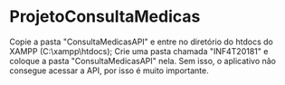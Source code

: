 # ProjetoConsultaMedicas
Copie a pasta "ConsultaMedicasAPI" e entre no diretório do htdocs do XAMPP (C:\xampp\htdocs);
Crie uma pasta chamada "INF4T20181" e coloque a pasta "ConsultaMedicasAPI" nela. Sem isso, 
o aplicativo não consegue acessar a API, por isso é muito importante.
